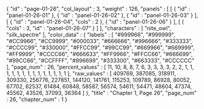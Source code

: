 {
  "id" : "page-01-26",
  "col_layout" : 3,
  "weight" : 126,
  "panels" : [
    [
      {
        "id" : "panel-01-26-01"
      },
      {
        "id" : "panel-01-26-02"
      },
      {
        "id" : "panel-01-26-03"
      }
    ],
    [
      {
        "id" : "panel-01-26-04",
        "cols" : 2
      },
      {
        "id" : "panel-01-26-06"
      }
    ],
    [
      {
        "cols" : 3,
        "id" : "panel-01-26-07"
      }
    ]
  ],
  "characters" : [
    "nite_owl",
    "silk_spectre"
  ],
  "color_data" : {
    "labels" : [
      "#999966",
      "#999999",
      "#CC9966",
      "#CC9999",
      "#000033",
      "#666666",
      "#996666",
      "#333333",
      "#CCCC99",
      "#330000",
      "#FFCC99",
      "#99CC99",
      "#669966",
      "#669999",
      "#FF9999",
      "#CCCC66",
      "#666633",
      "#FF9966",
      "#FFCC66",
      "#666699",
      "#99CC66",
      "#CCFFFF",
      "#996699",
      "#333300",
      "#663333",
      "#CCCCCC"
    ],
    "page_num" : 26,
    "percent_values" : [
      11,
      10,
      8,
      8,
      7,
      6,
      3,
      3,
      3,
      3,
      2,
      2,
      1,
      1,
      1,
      1,
      1,
      1,
      1,
      1,
      1,
      1,
      1,
      1,
      1,
      1
    ],
    "raw_values" : [
      409769,
      387085,
      318911,
      309330,
      256776,
      227851,
      144120,
      141761,
      115253,
      109789,
      86928,
      80052,
      67702,
      62537,
      61484,
      60848,
      58587,
      56574,
      54611,
      54471,
      48604,
      47374,
      45562,
      43526,
      37093,
      36364
    ]
  },
  "title" : "Chapter 1, Page 26",
  "page_num" : 26,
  "chapter_num" : 1
}
